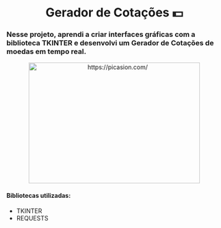 <div align=center>
  <h1>Gerador de Cotações 💵</h1>
</div>
<h3>Nesse projeto, aprendi a criar interfaces gráficas com a biblioteca TKINTER e desenvolvi um Gerador de Cotações de moedas em tempo real.</h3>
<div align="center">
<a href="https://picasion.com/"><img src="https://i.picasion.com/pic92/335a5778b9470a9137a49c5ce400436b.gif" width="400" height="282" border="0" alt="https://picasion.com/" /></a><br />
</div>

#### Bibliotecas utilizadas:
<ul>
  <li>TKINTER</li>
  <li>REQUESTS</li>
</ul>
